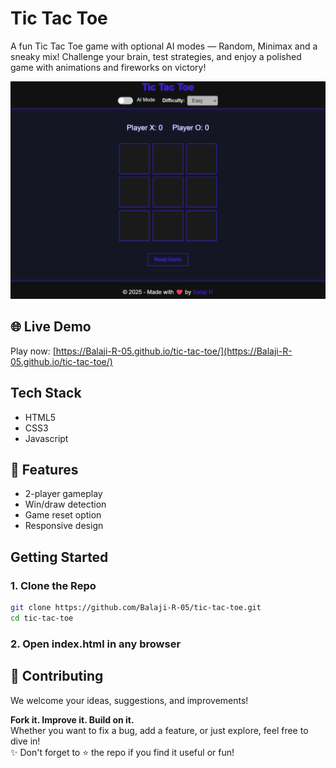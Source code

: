 # Tic Tac Toe
A fun Tic Tac Toe game with optional AI modes — Random, Minimax and a sneaky mix! Challenge your brain, test strategies, and enjoy a polished game with animations and fireworks on victory!

<img src="./assets/demo.png" alt="Demo Pic">

## 🌐 Live Demo
Play now: [https://Balaji-R-05.github.io/tic-tac-toe/](https://Balaji-R-05.github.io/tic-tac-toe/)

## Tech Stack
- HTML5
- CSS3
- Javascript

## 🚀 Features
- 2-player gameplay
- Win/draw detection
- Game reset option
- Responsive design

## Getting Started
### 1. Clone the Repo
```bash
git clone https://github.com/Balaji-R-05/tic-tac-toe.git
cd tic-tac-toe
```
### 2. Open index.html in any browser


## 🤝 Contributing

We welcome your ideas, suggestions, and improvements!

**Fork it. Improve it. Build on it.**  
Whether you want to fix a bug, add a feature, or just explore, feel free to dive in!  
✨ Don't forget to ⭐ the repo if you find it useful or fun!